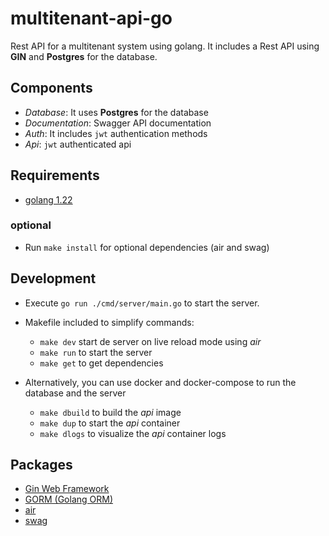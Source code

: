 # multitenant-api-go

Rest API for a multitenant system using golang. It includes a Rest API using **GIN** and **Postgres** for the database.

## Components

- *Database*: It uses **Postgres** for the database
- *Documentation*: Swagger API documentation
- *Auth*: It includes `jwt` authentication methods
- *Api*: `jwt` authenticated api

## Requirements

- [golang 1.22](https://go.dev/doc/install)

### optional

- Run `make install` for optional dependencies (air and swag)

## Development

- Execute `go run ./cmd/server/main.go` to start the server.
- Makefile included to simplify commands:
  - `make dev` start de server on live reload mode using *air*
  - `make run` to start the server
  - `make get` to get dependencies

- Alternatively, you can use docker and docker-compose to run the database and the server
  - `make dbuild` to build the *api* image
  - `make dup` to start the *api* container
  - `make dlogs` to visualize the *api* container logs

## Packages

- [Gin Web Framework](https://github.com/gin-gonic/gin)
- [GORM (Golang ORM)](https://gorm.io/)
- [air](https://github.com/cosmtrek/air)
- [swag](https://github.com/swaggo/swag)

